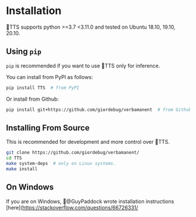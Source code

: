 # Installation

🐸TTS supports python >=3.7 <3.11.0 and tested on Ubuntu 18.10, 19.10, 20.10.

## Using `pip`

`pip` is recommended if you want to use 🐸TTS only for inference.

You can install from PyPI as follows:

```bash
pip install TTS  # from PyPI
```

Or install from Github:

```bash
pip install git+https://github.com/giordebug/verbamanent  # from Github
```

## Installing From Source

This is recommended for development and more control over 🐸TTS.

```bash
git clone https://github.com/giordebug/verbamanent/
cd TTS
make system-deps  # only on Linux systems.
make install
```

## On Windows
If you are on Windows, 👑@GuyPaddock wrote installation instructions [here](https://stackoverflow.com/questions/66726331/